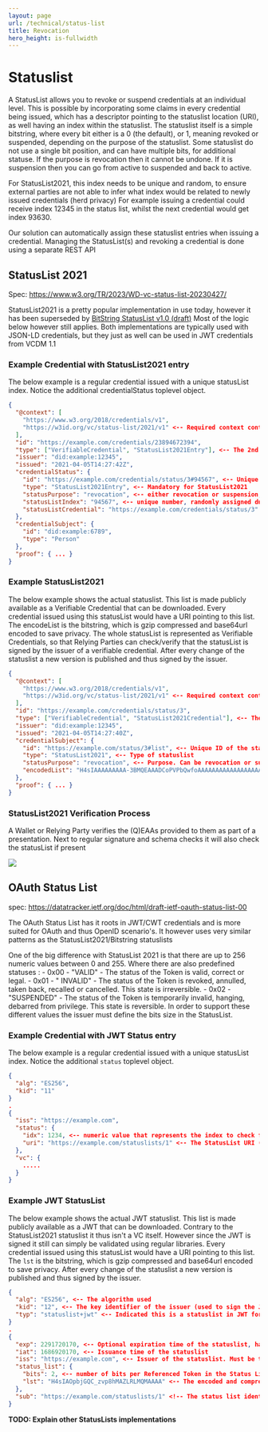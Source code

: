 ```yaml
---
layout: page
url: /technical/status-list
title: Revocation
hero_height: is-fullwidth
---
```

# Statuslist

A StatusList allows you to revoke or suspend credentials at an individual level. This is possible by incorporating some
claims in every credential being issued, which has a descriptor pointing to the statuslist location (URI), as well
having an index within the statuslist. The statuslist itself is a simple bitstring, where every bit either is a 0 (the
default), or 1, meaning revoked or suspended, depending on the purpose of the statuslist. Some statuslist do not use a
single bit position, and can have multiple bits, for additional statuse.
If the purpose is revocation then it cannot be undone. If it is suspension then you can go from active to suspended and
back to active.

For StatusList2021, this index needs to be unique and random, to ensure external parties are not able to infer what
index would be related to newly issued credentials (herd privacy)
For example issuing a credential could receive index 12345 in the status list, whilst the next credential would get
index 93630.

Our solution can automatically assign these statuslist entries when issuing a credential. Managing the StatusList(s) and
revoking a credential is done using a separate REST API

## StatusList 2021
Spec: https://www.w3.org/TR/2023/WD-vc-status-list-20230427/

StatusList2021 is a pretty popular implementation in use today, however it has been superseded
by [BitString StatusList v1.0 (draft)](https://www.w3.org/TR/vc-bitstring-status-list/)
Most of the logic below however still applies. Both implementations are typically used with JSON-LD credentials, but
they just as well can be used in JWT credentials from VCDM 1.1

### Example Credential with StatusList2021 entry

The below example is a regular credential issued with a unique statusList index. Notice the additional credentialStatus
toplevel object.

```json
{
  "@context": [
    "https://www.w3.org/2018/credentials/v1",
    "https://w3id.org/vc/status-list/2021/v1" <-- Required context containing the statuslist terms
  ],
  "id": "https://example.com/credentials/23894672394",
  "type": ["VerifiableCredential", "StatusList2021Entry"], <-- The 2nd type indicates this VC has a credentialStatus
  "issuer": "did:example:12345",
  "issued": "2021-04-05T14:27:42Z",
  "credentialStatus": {
    "id": "https://example.com/credentials/status/3#94567", <-- Unique ID containing the link to the statusListCredential with a fragment pointing to the index
    "type": "StatusList2021Entry", <-- Mandatory for StatusList2021
    "statusPurpose": "revocation", <-- either revocation or suspension, depending on statuslist purpose
    "statusListIndex": "94567", <-- unique number, randomly assigned during issuance
    "statusListCredential": "https://example.com/credentials/status/3" <-- Unique URL for the statusList
  },
  "credentialSubject": {
    "id": "did:example:6789",
    "type": "Person"
  },
  "proof": { ... }
}
```

### Example StatusList2021

The below example shows the actual statuslist. This list is made publicly available as a Verifiable Credential that can
be downloaded. Every credential issued using this statusList would have a URI pointing to this list.
The encodeList is the bitstring, which is gzip compressed and base64url encoded to save privacy.
The whole statusList is represented as Verifiable Credentials, so that Relying Parties can check/verify that the
statusList is signed by the issuer of a verifiable credential.
After every change of the statuslist a new version is published and thus signed by the issuer.
```json
{
  "@context": [
    "https://www.w3.org/2018/credentials/v1",
    "https://w3id.org/vc/status-list/2021/v1" <-- Required context containing the statuslist terms
  ],
  "id": "https://example.com/credentials/status/3",
  "type": ["VerifiableCredential", "StatusList2021Credential"], <-- The 2nd type indicates this is a status list 2021
  "issuer": "did:example:12345",
  "issued": "2021-04-05T14:27:40Z",
  "credentialSubject": {
    "id": "https://example.com/status/3#list", <-- Unique ID of the statuslist, the list fragment is mandatory
    "type": "StatusList2021", <-- Type of statuslist
    "statusPurpose": "revocation", <-- Purpose. Can be revocation or suspension
    "encodedList": "H4sIAAAAAAAAA-3BMQEAAADCoPVPbQwfoAAAAAAAAAAAAAAAAAAAAIC3AYbSVKsAQAAA" <-- The encoded and compressed statusList
  },
  "proof": { ... }
}
```

### StatusList2021 Verification Process

A Wallet or Relying Party verifies the (Q)EAAs provided to them as part of a presentation. Next to regular signature and
schema checks it will also check the statusList if present

![](../assets/StatusList2021-verification.svg)


## OAuth Status List
spec: https://datatracker.ietf.org/doc/html/draft-ietf-oauth-status-list-00

The OAuth Status List has it roots in JWT/CWT credentials and is more suited for OAuth and thus OpenID scenario's. It
however uses very similar patterns as the StatusList2021/Bitstring statuslists

One of the big difference with StatusList 2021 is that there are up to 256 numeric values between 0 and 255. Where there
are also predefined statuses : - 0x00 - "VALID" - The status of the Token is valid, correct or legal. - 0x01 - "
INVALID" - The status of the Token is revoked, annulled, taken back, recalled or cancelled. This state is
irreversible. - 0x02 - "SUSPENDED" - The status of the Token is temporarily invalid, hanging, debarred from privilege.
This state is reversible. In order to support these different values the issuer must define the bits size in the StatusList.

### Example Credential with JWT Status entry

The below example is a regular credential issued with a unique statusList index. Notice the additional `status`
toplevel object.

```json
{
  "alg": "ES256",
  "kid": "11"
}
.
{
  "iss": "https://example.com",
  "status": {
    "idx": 1234, <-- numeric value that represents the index to check for status information in the Status List
    "uri": "https://example.com/statuslists/1" <-- The StatusList URI (it can be downloaded at this location)
  },
  "vc": {
    .....
  }
}
```

### Example JWT StatusList

The below example shows the actual JWT statuslist. This list is made publicly available as a JWT that can
be downloaded. Contrary to the StatusList2021 statuslist it thus isn't a VC itself. However since the JWT is signed it still can simply be validated using regular libraries.
Every credential issued using this statusList would have a URI pointing to this list.
The `lst` is the bitstring, which is gzip compressed and base64url encoded to save privacy.
After every change of the statuslist a new version is published and thus signed by the issuer.
```json
{
  "alg": "ES256", <-- The algorithm used
  "kid": "12", <-- The key identifier of the issuer (used to sign the JWT)
  "typ": "statuslist+jwt" <-- Indicated this is a statuslist in JWT format 
}
.
{
  "exp": 2291720170, <-- Optional expiration time of the statuslist, handy for cache evictions for instance
  "iat": 1686920170, <-- Issuance time of the statuslist
  "iss": "https://example.com", <-- Issuer of the statuslist. Must be the same as the `iss` value of the JWT VC
  "status_list": {
    "bits": 2, <-- number of bits per Referenced Token in the Status List ("lst", which is 1, 2, 4 or 8)
    "lst": "H4sIAOpbjGQC_zvp8hMAZLRLMQMAAAA" <-- The encoded and compressed statusList
  },
  "sub": "https://example.com/statuslists/1" <!-- The status list identifier itself. Must match the `uri` value in the `status` object of the JWT VC
}
```



**TODO: Explain other StatusLists implementations**
